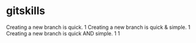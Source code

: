 # gitskills

Creating a new branch is quick.
1
Creating a new branch is quick & simple.
1
Creating a new branch is quick AND simple.
1
1
